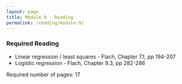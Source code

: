 ```yaml
---
layout: page
title: Module 9 - Reading
permalink: /reading/module-9/
---
```

### Required Reading ###
- Linear regression / least squares - Flach, Chapter 7.1, pp 194-207
- Logistic regression  - Flach, Chapter 9.3, pp 282-286

Required number of pages: 17
